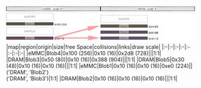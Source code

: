 ![memory map diagram](test_generate_doc_example_two_maps_redux.png)
|map|region|origin|size|free Space|collisions|links|draw scale|
|:-|:-|:-|:-|:-|:-|:-|:-|
|eMMC|<span style='color:(30, 28, 2)'>Blob4</span>|0x100 (256)|0x10 (16)|0x2d8 (728)|||1:1|
|DRAM|<span style='color:(54, 28, 3)'>Blob3</span>|0x50 (80)|0x10 (16)|0x388 (904)|||1:1|
|DRAM|<span style='color:(51, 27, 51)'>Blob5</span>|0x30 (48)|0x10 (16)|0x10 (16)|||1:1|
|eMMC|<span style='color:(62, 13, 43)'>Blob1</span>|0x10 (16)|0x10 (16)|0xe0 (224)||('DRAM', 'Blob2')<BR>('DRAM', 'Blob3')|1:1|
|DRAM|<span style='color:(49, 20, 68)'>Blob2</span>|0x10 (16)|0x10 (16)|0x10 (16)|||1:1|
